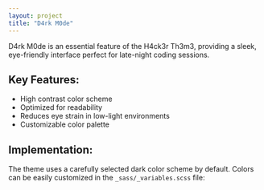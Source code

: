 ```yaml
---
layout: project
title: "D4rk M0de"
---
```


D4rk M0de is an essential feature of the H4ck3r Th3m3, providing a sleek, eye-friendly interface perfect for late-night coding sessions.

## Key Features:
- High contrast color scheme
- Optimized for readability
- Reduces eye strain in low-light environments
- Customizable color palette

## Implementation:
The theme uses a carefully selected dark color scheme by default. Colors can be easily customized in the `_sass/_variables.scss` file:
